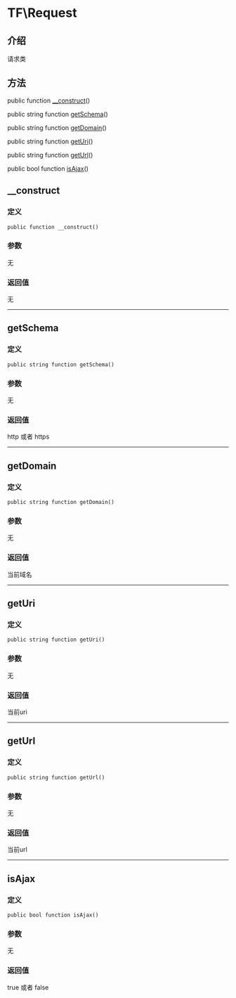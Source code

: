 # TF\\Request

## 介绍
请求类

## 方法
public function [__construct](#__construct)()

public string function [getSchema](#getschema)()

public string function [getDomain](#getdomain)()

public string function [getUri](#geturi)()

public string function [getUrl](#geturl)()

public bool function [isAjax](#isajax)()

## __construct
### 定义
    public function __construct()
### 参数
无
### 返回值
无

-----

## getSchema
### 定义
    public string function getSchema()
### 参数
无
### 返回值
http 或者 https

-----

## getDomain
### 定义
    public string function getDomain()
### 参数
无
### 返回值
当前域名

-----

## getUri
### 定义
    public string function getUri()
### 参数
无
### 返回值
当前uri

-----

## getUrl
### 定义
    public string function getUrl()
### 参数
无
### 返回值
当前url

-----

## isAjax
### 定义
    public bool function isAjax()
### 参数
无
### 返回值
true 或者 false
